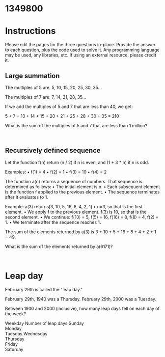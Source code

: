# 1349800
# Instructions

Please edit the pages for the three questions in-place.
Provide the answer to each question, plus the code used to solve it.
Any programming language may be used, any libraries, etc.
If using an external resource, please credit it.

## Large summation

The multiples of 5 are: 5, 10, 15, 20, 25, 30, 35...

The multiples of 7 are: 7, 14, 21, 28, 35...

If we add the multiples of 5 and 7 that are less than 40, we get:

5 + 7 + 10 + 14 + 15 + 20 + 21 + 25 + 28 + 30 + 35 = 210

What is the sum of the multiples of 5 and 7 that are less than 1 million?

 
## Recursively defined sequence

Let the function f(n) return (n / 2) if n is even, and (1 + 3 * n) if n is odd.

Examples:
•	f(1) = 4
•	f(2) = 1
•	f(3) = 10
•	f(4) = 2

The function a(n) returns a sequence of numbers. That sequence is determined as follows:
•	The initial element is n.
•	Each subsequent element is the function f applied to the previous element.
•	The sequence terminates after it evaluates to 1.

Example: a(3) returns[3, 10, 5, 16, 8, 4, 2, 1]
•	n=3, so that is the first element.
•	We apply f to the previous element. f(3) is 10, so that is the second element.
•	We continue: f(10) = 5, f(5) = 16, f(16) = 8, f(8) = 4, f(2) = 1.
•	We terminate after the sequence reaches 1.

The sum of the elements returned by a(3) is 3 + 10 + 5 + 16 + 8 + 4 + 2 + 1 = 49.

What is the sum of the elements returned by a(6171)?

 
# Leap day

February 29th is called the "leap day."

February 29th, 1940 was a Thursday. February 29th, 2000 was a Tuesday.

Between 1900 and 2000 (inclusive), how many leap days fell on each day of the week?

Weekday	Number of leap days
Sunday	
Monday	
Tuesday	
Wednesday	
Thursday	
Friday	
Saturday	


